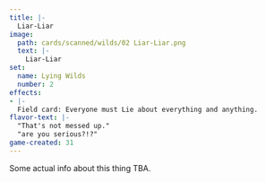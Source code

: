 ```yaml
---
title: |-
  Liar-Liar
image: 
  path: cards/scanned/wilds/02 Liar-Liar.png
  text: |-
    Liar-Liar
set:
  name: Lying Wilds
  number: 2
effects: 
- |-
  Field card: Everyone must Lie about everything and anything.
flavor-text: |-
  "That's not messed up."
  "are you serious?!?"
game-created: 31
---
```

Some actual info about this thing TBA.
